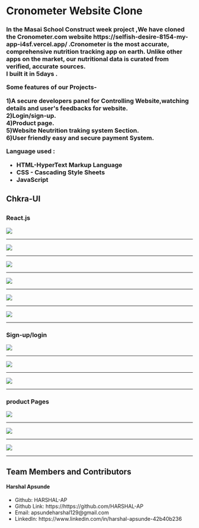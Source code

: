 <html>
  <h1>Cronometer  Website Clone</h1>
  <h3>In the Masai School Construct week project ,We have cloned the Cronometer.com website https://selfish-desire-8154-my-app-i4sf.vercel.app/  .Cronometer is the most accurate, comprehensive nutrition tracking app on earth. Unlike other apps on the market, our nutritional data is curated from verified, accurate sources.
    <br>  I built it in 5days .</p>
   <p> Some features of our Projects-</p>
  <p> 1)A secure developers panel for Controlling Website,watching details and user's feedbacks for website.
    <br>2)Login/sign-up.
    <br>4)Product page.
    <br>5)Website Neutrition traking system Section.
    <br>6)User friendly easy and secure payment System.
    
  <p>Language used :</P>
  <p><ul><li>HTML-HyperText Markup Language</li>
  <li>CSS - Cascading Style Sheets</li>
  <li>JavaScript</li></ul>
  <h2>Chkra-UI<h2>
  <h3>React.js</h3><p>
  <img src="/imges/home1.png"/>
      <hr>
  <img src="/imges/home2.png"/>
  <hr>
  <img src="/imges/home3.png"/>
    <hr>
    <img src="/imges/home4.png"/>
    <hr>
    <img src="/imges/home5.png"/>
    <hr>
    <img src="/imges/home6.png"/>
    <hr>
  <h3>Sign-up/login</h3>
  <img src="/imges/signup.png"/>
  <hr>
  <img src="/imges/signup2.png"/>
  <hr>
  <img src="/imges/loginpage.png"/>
  <hr>
  <h3>product Pages</h3>
  <img src="/imges/product1.png"/>
    <hr>
  <img src="/imges/product2.png"/>
    <hr>
    <img src="/imges/product3.png"/>
    <hr>
    
    
  <h2>Team Members and Contributors</h2>
  


  <h4>Harshal Apsunde</h4>
    <ul><li>Github: HARSHAL-AP</li>
      <li>Github Link: https://https://github.com/HARSHAL-AP</li>
      <li>Email: apsundeharshal129@gmail.com</li>
      <li>LinkedIn: https://www.linkedin.com/in/harshal-apsunde-42b40b236</li></ul>

  
      
  </html>
